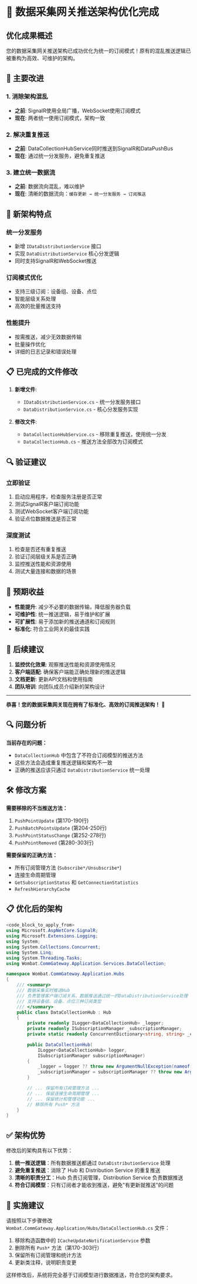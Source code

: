 # 🎉 数据采集网关推送架构优化完成

## 优化成果概述

您的数据采集网关推送架构已成功优化为统一的订阅模式！原有的混乱推送逻辑已被重构为高效、可维护的架构。

## 🔧 主要改进

### 1. 消除架构混乱
- **之前**: SignalR使用全局广播，WebSocket使用订阅模式
- **现在**: 两者统一使用订阅模式，架构一致

### 2. 解决重复推送
- **之前**: DataCollectionHubService同时推送到SignalR和DataPushBus
- **现在**: 通过统一分发服务，避免重复推送

### 3. 建立统一数据流
- **之前**: 数据流向混乱，难以维护
- **现在**: 清晰的数据流向：`缓存更新 → 统一分发服务 → 订阅推送`

## 🚀 新架构特点

### 统一分发服务
- 新增 `IDataDistributionService` 接口
- 实现 `DataDistributionService` 核心分发逻辑
- 同时支持SignalR和WebSocket推送

### 订阅模式优化
- 支持三级订阅：设备组、设备、点位
- 智能层级关系处理
- 高效的批量推送支持

### 性能提升
- 按需推送，减少无效数据传输
- 批量操作优化
- 详细的日志记录和错误处理

## 📋 已完成的文件修改

1. **新增文件**:
   - `IDataDistributionService.cs` - 统一分发服务接口
   - `DataDistributionService.cs` - 核心分发服务实现

2. **修改文件**:
   - `DataCollectionHubService.cs` - 移除重复推送，使用统一分发
   - `DataCollectionHub.cs` - 推送方法全部改为订阅模式

## 🔍 验证建议

### 立即验证
1. 启动应用程序，检查服务注册是否正常
2. 测试SignalR客户端订阅功能
3. 测试WebSocket客户端订阅功能
4. 验证点位数据推送是否正常

### 深度测试
1. 检查是否还有重复推送
2. 验证订阅层级关系是否正确
3. 监控推送性能和资源使用
4. 测试大量连接和数据的场景

## 🎯 预期收益

- **性能提升**: 减少不必要的数据传输，降低服务器负载
- **可维护性**: 统一推送逻辑，易于维护和扩展
- **可扩展性**: 易于添加新的推送通道和订阅规则
- **标准化**: 符合工业网关的最佳实践

## 🔄 后续建议

1. **监控优化效果**: 观察推送性能和资源使用情况
2. **客户端适配**: 确保客户端能正确处理新的推送逻辑
3. **文档更新**: 更新API文档和使用指南
4. **团队培训**: 向团队成员介绍新的架构设计

---

**恭喜！您的数据采集网关现在拥有了标准化、高效的订阅推送架构！** 🎉 

## 🔍 问题分析

**当前存在的问题：**
- `DataCollectionHub` 中包含了不符合订阅模型的推送方法
- 这些方法会造成重复推送逻辑和架构不一致
- 正确的推送应该只通过 `DataDistributionService` 统一处理

## 🛠️ 修改方案

**需要移除的不当推送方法：**
1. `PushPointUpdate` (第170-190行)
2. `PushBatchPointsUpdate` (第204-250行)  
3. `PushPointStatusChange` (第252-278行)
4. `PushPointRemoved` (第280-303行)

**需要保留的正确方法：**
- 所有订阅管理方法 (`Subscribe*/Unsubscribe*`)
- 连接生命周期管理
- `GetSubscriptionStatus` 和 `GetConnectionStatistics`
- `RefreshHierarchyCache`

## 📋 优化后的架构

```csharp
<code_block_to_apply_from>
using Microsoft.AspNetCore.SignalR;
using Microsoft.Extensions.Logging;
using System;
using System.Collections.Concurrent;
using System.Linq;
using System.Threading.Tasks;
using Wombat.CommGateway.Application.Services.DataCollection;

namespace Wombat.CommGateway.Application.Hubs
{
    /// <summary>
    /// 数据采集实时推送Hub
    /// 负责管理客户端订阅关系，数据推送通过统一的DataDistributionService处理
    /// 支持设备组、设备、点位三种订阅类型
    /// </summary>
    public class DataCollectionHub : Hub
    {
        private readonly ILogger<DataCollectionHub> _logger;
        private readonly ISubscriptionManager _subscriptionManager;
        private static readonly ConcurrentDictionary<string, string> _connectionUsers = new();

        public DataCollectionHub(
            ILogger<DataCollectionHub> logger,
            ISubscriptionManager subscriptionManager)
        {
            _logger = logger ?? throw new ArgumentNullException(nameof(logger));
            _subscriptionManager = subscriptionManager ?? throw new ArgumentNullException(nameof(subscriptionManager));
        }

        // ... 保留所有订阅管理方法 ...
        // ... 保留连接生命周期管理 ...
        // ... 保留统计和管理功能 ...
        // 移除所有 Push* 方法
    }
}
```

## ✅ 架构优势

修改后的架构具有以下优势：

1. **统一推送逻辑**：所有数据推送都通过 `DataDistributionService` 处理
2. **避免重复推送**：消除了 Hub 和 Distribution Service 的重复推送
3. **清晰的职责分工**：Hub 负责订阅管理，Distribution Service 负责数据推送
4. **符合订阅模型**：只有订阅者才能收到推送，避免"有更新就推送"的问题

## 🔧 实施建议

请按照以下步骤修改 `Wombat.CommGateway.Application/Hubs/DataCollectionHub.cs` 文件：

1. 移除构造函数中的 `ICacheUpdateNotificationService` 参数
2. 删除所有 `Push*` 方法（第170-303行）
3. 保留所有订阅管理和统计方法
4. 更新类注释，说明职责变更

这样修改后，系统将完全基于订阅模型进行数据推送，符合您的架构要求。 